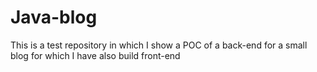 # Java-blog


This is a test repository in which I show a POC of a back-end for a small blog for which I have also build front-end
